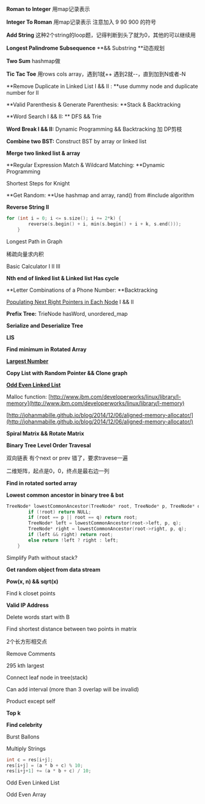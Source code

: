 **Roman to Integer**  用map记录表示

**Integer To Roman** 用map记录表示 注意加入 9 90 900 的符号

**Add String** 这种2个string的loop题，记得判断到头了就为0，其他的可以继续用

**Longest Palindrome Subsequence** **&& Substring **动态规划

**Two Sum** hashmap做

**Tic Tac Toe** 用rows cols array，遇到1就++ 遇到2就--，直到加到N或者-N

**Remove Duplicate in Linked List I && II : **use dummy node and duplicate number for II

**Valid Parenthesis & Generate Parenthesis: **Stack & Backtracking

**Word Search I && II: ** DFS && Trie

**Word Break I && II:** Dynamic Programming && Backtracking 加 DP剪枝

**Combine two BST:** Construct BST by array or linked list

**Merge two linked list & array**

**Regular Expression Match & Wildcard Matching: **Dynamic Programming

Shortest Steps for Knight

**Get Random: **Use hashmap and array, rand\(\) from \#include algorithm

**Reverse String II**

```cpp
for (int i = 0; i <= s.size(); i += 2*k) {
        reverse(s.begin() + i, min(s.begin() + i + k, s.end()));
    }
```

Longest Path in Graph

稀疏向量求内积

Basic Calculator I II III

**Nth end of linked list  & Linked list Has cycle**

**Letter Combinations of a Phone Number: **Backtracking

[Populating Next Right Pointers in Each Node](https://leetcode.com/problems/populating-next-right-pointers-in-each-node) I && II

**Prefix Tree:** TrieNode hasWord, unordered\_map

**Serialize and Deserialize Tree**

**LIS**

**Find minimum in Rotated Array**

[**Largest Number**](https://leetcode.com/problems/largest-number)

**Copy List with Random Pointer && Clone graph**

[**Odd Even Linked List**](https://leetcode.com/problems/odd-even-linked-list)

Malloc function: [http://www.ibm.com/developerworks/linux/library/l-memory](http://www.ibm.com/developerworks/linux/library/l-memory)

[http://johanmabille.github.io/blog/2014/12/06/aligned-memory-allocator/](http://johanmabille.github.io/blog/2014/12/06/aligned-memory-allocator/)

**Spiral Matrix && Rotate Matrix**

**Binary Tree Level Order Travesal**

双向链表 有个next or prev 错了，要求travese一遍

二维矩阵，起点是0，0，终点是最右边一列

**Find in rotated sorted array**

**Lowest common ancestor in binary tree & bst**

```cpp
TreeNode* lowestCommonAncestor(TreeNode* root, TreeNode* p, TreeNode* q) {
        if (!root) return NULL;
        if (root == p || root == q) return root;
        TreeNode* left = lowestCommonAncestor(root->left, p, q);
        TreeNode* right = lowestCommonAncestor(root->right, p, q);
        if (left && right) return root;
        else return !left ? right : left;
    }
```

Simplify Path without stack?

**Get random object from data stream**

**Pow\(x, n\)  && sqrt\(x\)**

Find k closet points

**Valid IP Address**

Delete words start with B

Find shortest distance between two points in matrix

2个长方形相交点

Remove Comments

295 kth largest

Connect leaf node in tree\(stack\)

Can add interval \(more than 3 overlap will be invalid\)

Product except self

**Top k**

**Find celebrity**

Burst Ballons

Multiply Strings

```cpp
int c = res[i+j];
res[i+j] = (a * b + c) % 10;
res[i+j+1] += (a * b + c) / 10;
```

Odd Even Linked List

Odd Even Array

